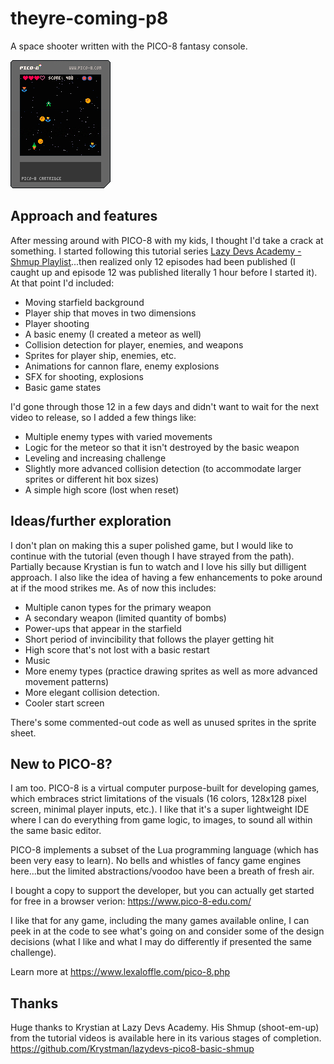 # theyre-coming-p8
 A space shooter written with the PICO-8 fantasy console.

 ![They're Coming game cartridge](./builds/theyrecoming.p8.png)

## Approach and features

After messing around with PICO-8 with my kids, I thought I'd take a crack at something. I started following this tutorial series [Lazy Devs Academy - Shmup Playlist](https://www.youtube.com/playlist?list=PLea8cjCua_P3Sfq4XJqNVbd1vsWnh7LZd)...then realized only 12 episodes had been published (I caught up and episode 12 was published literally 1 hour before I started it). At that point I'd included:

- Moving starfield background
- Player ship that moves in two dimensions
- Player shooting
- A basic enemy (I created a meteor as well)
- Collision detection for player, enemies, and weapons
- Sprites for player ship, enemies, etc.
- Animations for cannon flare, enemy explosions
- SFX for shooting, explosions
- Basic game states

I'd gone through those 12 in a few days and didn't want to wait for the next video to release, so I added a few things like:

- Multiple enemy types with varied movements
- Logic for the meteor so that it isn't destroyed by the basic weapon
- Leveling and increasing challenge
- Slightly more advanced collision detection (to accommodate larger sprites or different hit box sizes)
- A simple high score (lost when reset)

## Ideas/further exploration

I don't plan on making this a super polished game, but I would like to continue with the tutorial (even though I have strayed from the path). Partially because Krystian is fun to watch and I love his silly but dilligent approach. I also like the idea of having a few enhancements to poke around at if the mood strikes me. As of now this includes:

- Multiple canon types for the primary weapon
- A secondary weapon (limited quantity of bombs)
- Power-ups that appear in the starfield
- Short period of invincibility that follows the player getting hit
- High score that's not lost with a basic restart
- Music
- More enemy types (practice drawing sprites as well as more advanced movement patterns)
- More elegant collision detection.
- Cooler start screen

There's some commented-out code as well as unused sprites in the sprite sheet.

## New to PICO-8?

I am too. PICO-8 is a virtual computer purpose-built for developing games, which embraces strict limitations of the visuals (16 colors, 128x128 pixel screen, minimal player inputs, etc.). I like that it's a super lightweight IDE where I can do everything from game logic, to images, to sound all within the same basic editor.

PICO-8 implements a subset of the Lua programming language (which has been very easy to learn). No bells and whistles of fancy game engines here...but the limited abstractions/voodoo have been a breath of fresh air.

I bought a copy to support the developer, but you can actually get started for free in a browser verion: https://www.pico-8-edu.com/

I like that for any game, including the many games available online, I can peek in at the code to see what's going on and consider some of the design decisions (what I like and what I may do differently if presented the same challenge). 

Learn more at https://www.lexaloffle.com/pico-8.php

## Thanks

Huge thanks to Krystian at Lazy Devs Academy. His Shmup (shoot-em-up) from the tutorial videos is available here in its various stages of completion. https://github.com/Krystman/lazydevs-pico8-basic-shmup

